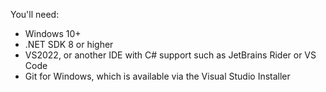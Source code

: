 You'll need:
- Windows 10+
- .NET SDK 8 or higher
- VS2022, or another IDE with C# support such as JetBrains Rider or VS Code
- Git for Windows, which is available via the Visual Studio Installer
